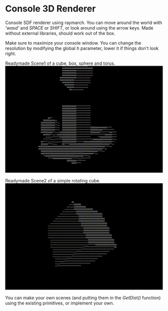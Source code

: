 
# Console 3D Renderer

Console SDF renderer using raymarch.
You can move around the world with _'wasd'_ and _SPACE_ or _SHIFT_, or look around using the arrow keys.
Made without external libraries, should work out of the box.

Make sure to maximize your console window. You can change the resolution by modifying the global _h_ parameter, lower it if things don't look right.

Readymade Scene1 of a cube, box, sphere and torus.
![img](https://raw.githubusercontent.com/ang-rq/Console-3D-Rendering/master/commons/record-000007%20(1).gif)

Readymade Scene2 of a simple rotating cube.
![img](https://raw.githubusercontent.com/ang-rq/Console-3D-Rendering/master/commons/record-000009.gif)

You can make your own scenes (and putting them in the _GetDist()_ function) using the existing primitives, or implement your own.